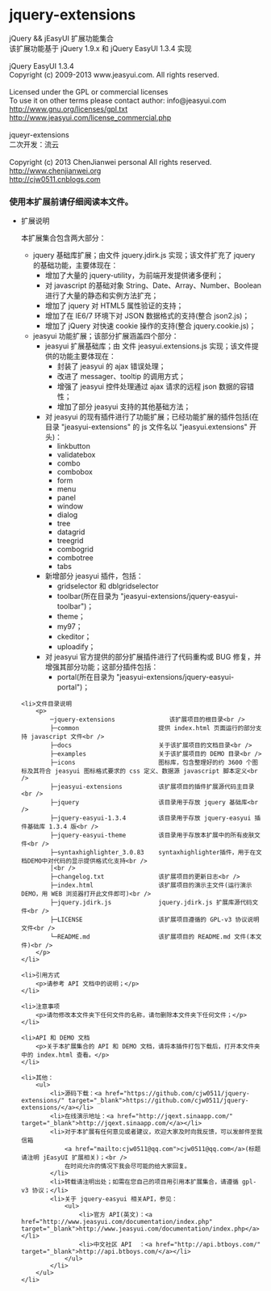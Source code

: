 ﻿jquery-extensions
====================
<p>
    jQuery && jEasyUI 扩展功能集合<br />
    该扩展功能基于 jQuery 1.9.x 和 jQuery EasyUI 1.3.4 实现<br />
    <br />
    jQuery EasyUI 1.3.4<br />
    Copyright (c) 2009-2013 www.jeasyui.com. All rights reserved.<br />
    <br />
    Licensed under the GPL or commercial licenses<br />
    To use it on other terms please contact author: info@jeasyui.com<br />
    <a href="http://www.gnu.org/licenses/gpl.txt" target="_blank">http://www.gnu.org/licenses/gpl.txt</a>
    <br />
    <a href="http://www.jeasyui.com/license_commercial.php" target="_blank">http://www.jeasyui.com/license_commercial.php</a>
    <br />
    <br />
    jqueyr-extensions<br />
    二次开发：流云<br />
    <br />
    Copyright (c) 2013 ChenJianwei personal All rights reserved.<br />
    <a href="http://www.chenjianwei.org" target="_blank">http://www.chenjianwei.org</a><br />
    <a href="http://cjw0511.cnblogs.com" target="_blank">http://cjw0511.cnblogs.com</a>
</p>
<h3>使用本扩展前请仔细阅读本文件。</h3>
<ul>
    <li>扩展说明
        <p>
            本扩展集合包含两大部分：
            <ul>
                <li>jquery 基础库扩展；由文件 jquery.jdirk.js 实现；该文件扩充了 jquery 的基础功能，主要体现在：
                    <ul>
                        <li>增加了大量的 jquery-utility，为前端开发提供诸多便利；</li>
                        <li>对 javascript 的基础对象 String、Date、Array、Number、Boolean 进行了大量的静态和实例方法扩充；</li>
                        <li>增加了 jquery 对 HTML5 属性验证的支持；</li>
                        <li>增加了在 IE6/7 环境下对 JSON 数据格式的支持(整合 json2.js)；</li>
                        <li>增加了 jQuery 对快速 cookie 操作的支持(整合 jquery.cookie.js)；</li>
                    </ul>
                </li>
                <li>jeasyui 功能扩展；该部分扩展涵盖四个部分：
                    <ul>
                        <li>jeasyui 扩展基础库；由 文件 jeasyui.extensions.js 实现；该文件提供的功能主要体现在：
                            <ul>
                                <li>封装了 jeasyui 的 ajax 错误处理；</li>
                                <li>改进了 messager、tooltip 的调用方式；</li>
                                <li>增强了 jeasyui 控件处理通过 ajax 请求的远程 json 数据的容错性；</li>
                                <li>增加了部分 jeasyui 支持的其他基础方法；</li>
                            </ul>
                        </li>
                        <li>对 jeasyui 的现有插件进行了功能扩展；已经功能扩展的插件包括(在目录 "jeasyui-extensions" 的 js 文件名以 "jeasyui.extensions" 开头)：
                            <ul>
                                <li>linkbutton</li>
                                <li>validatebox</li>
                                <li>combo</li>
                                <li>combobox</li>
                                <li>form</li>
                                <li>menu</li>
                                <li>panel</li>
                                <li>window</li>
                                <li>dialog</li>
                                <li>tree</li>
                                <li>datagrid</li>
                                <li>treegrid</li>
                                <li>combogrid</li>
                                <li>combotree</li>
                                <li>tabs</li>
                            </ul>
                        </li>
                        <li>新增部分 jeasyui 插件，包括：
                            <ul>
                                <li>gridselector 和 dblgridselector</li>
                                <li>toolbar(所在目录为 "jeasyui-extensions/jquery-easyui-toolbar")；</li>
                                <li>theme；</li>
                                <li>my97；</li>
                                <li>ckeditor；</li>
                                <li>uploadify；</li>
                            </ul>
                        </li>
                        <li>对 jeasyui 官方提供的部分扩展插件进行了代码重构或 BUG 修复，并增强其部分功能；这部分插件包括：
                            <ul>
                                <li>portal(所在目录为 "jeasyui-extensions/jquery-easyui-portal")；</li>
                            </ul>
                        </li>
                    </ul>
                </li>
            </ul>
        </p>
    </li>

    <li>文件目录说明
        <p>
            ─jquery-extensions               该扩展项目的根目录<br />
            ├─common                      提供 index.html 页面运行的部分支持 javascript 文件<br />
            ├─docs                        关于该扩展项目的文档目录<br />
            ├─examples                    关于该扩展项目的 DEMO 目录<br />
            ├─icons                       图标库，包含整理好的约 3600 个图标及其符合 jeasyui 图标格式要求的 css 定义、数据源 javascript 脚本定义<br />
            ├─jeasyui-extensions          该扩展项目的插件扩展源代码主目录<br />
            ├─jquery                      该目录用于存放 jquery 基础库<br />
            ├─jquery-easyui-1.3.4         该目录用于存放 jquery-easyui 插件基础库 1.3.4 版<br />
            ├─jquery-easyui-theme         该目录用于存放本扩展中的所有皮肤文件<br />
            ├─syntaxhighlighter_3.0.83    syntaxhighlighter插件，用于在文档DEMO中对代码的显示提供格式化支持<br />
            │<br />
            ├─changelog.txt               该扩展项目的更新日志<br />
            ├─index.html                  该扩展项目的演示主文件(运行演示 DEMO，用 WEB 浏览器打开此文件即可)<br />
            ├─jquery.jdirk.js             jquery.jdirk.js 扩展库源代码文件<br />
            ├─LICENSE                     该扩展项目遵循的 GPL-v3 协议说明文件<br />
            └─README.md                   该扩展项目的 README.md 文件(本文件)<br />
        </p>
    </li>

    <li>引用方式
        <p>请参考 API 文档中的说明；</p>
    </li>

    <li>注意事项
        <p>请勿修改本文件夹下任何文件的名称，请勿删除本文件夹下任何文件；</p>
    </li>

    <li>API 和 DEMO 文档
        <p>关于本扩展集合的 API 和 DEMO 文档，请将本插件打包下载后，打开本文件夹中的 index.html 查看。</p>
    </li>

    <li>其他：
        <ul>
            <li>源码下载：<a href="https://github.com/cjw0511/jquery-extensions/" target="_blank">https://github.com/cjw0511/jquery-extensions/</a></li>
            <li>在线演示地址：<a href="http://jqext.sinaapp.com/" target="_blank">http://jqext.sinaapp.com/</a></li>
            <li>对于本扩展有任何意见或者建议，欢迎大家及时向我反馈，可以发邮件至我信箱
                <a href="mailto:cjw0511@qq.com">cjw0511@qq.com</a>(标题请注明 jEasyUI 扩展相关)；<br />
                在时间允许的情况下我会尽可能的给大家回复。
            </li>
            <li>转载请注明出处；如需在您自己的项目用引用本扩展集合，请遵循 gpl-v3 协议；</li>
            <li>关于 jquery-easyui 相关API，参见：
                <ul>
                    <li>官方 API(英文)：<a href="http://www.jeasyui.com/documentation/index.php" target="_blank">http://www.jeasyui.com/documentation/index.php</a></li>
                    <li>中文社区 API  ：<a href="http://api.btboys.com/" target="_blank">http://api.btboys.com/</a></li>
                </ul>
            </li>
        </ul>
    </li>
</ul>

